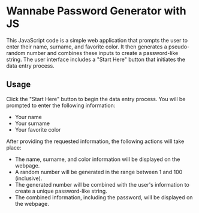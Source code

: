 # Wannabe Password Generator with JS

This JavaScript code is a simple web application that prompts the user to enter their name, surname, and favorite color. It then generates a pseudo-random number and combines these inputs to create a password-like string. The user interface includes a "Start Here" button that initiates the data entry process.

## Usage

Click the "Start Here" button to begin the data entry process.
You will be prompted to enter the following information:

- Your name
- Your surname
- Your favorite color

After providing the requested information, the following actions will take place:

- The name, surname, and color information will be displayed on the webpage.
- A random number will be generated in the range between 1 and 100 (inclusive).
- The generated number will be combined with the user's information to create a unique password-like string.
- The combined information, including the password, will be displayed on the webpage.
